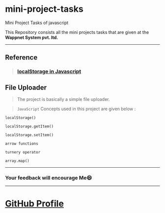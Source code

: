 # mini-project-tasks

Mini Project Tasks of javascript

This Repository consists all the mini projects tasks that are given at the **Wappnet System pvt. ltd.**

---

## Reference

> ### [localStorage in Javascript](https://developer.mozilla.org/en-US/docs/Web/API/Window/localStorage)

## File Uploader

> The project is basically a simple file uploader.

> `JavaScript` Concepts used in this project are given below :

`localStorage()`

`localStorage.getItem()`

`localStorage.setItem()`

`arrow functions`

`turnery operator`

`array.map()`

---

### Your feedback will encourage Me😄

---

# [GitHub Profile](https://github.com/vaibhav-wappnet/)
